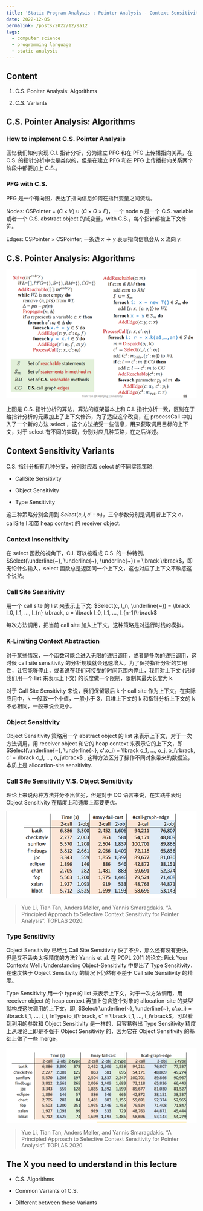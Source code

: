 ```yaml
---
title: 'Static Program Analysis : Pointer Analysis - Context Sensitivity II'
date: 2022-12-05
permalink: /posts/2022/12/sa12
tags:
  - computer science
  - programming language
  - static analysis
---
```


## Content

1. C.S. Poniter Analysis: Algorithms

2. C.S. Variants

## C.S. Pointer Analysis: Algorithms

### How to implement C.S. Pointer Analysis

回忆我们如何实现 C.I. 指针分析，分为建立 PFG 和在 PFG 上传播指向关系，在 C.S. 的指针分析中也是类似的，但是在建立 PFG 和在 PFG 上传播指向关系两个阶段中都要加上 C.S.。

### PFG with C.S.

PFG 是一个有向图，表达了指向信息如何在指针变量之间流动。

Nodes: CSPointer = $(C \times V) \cup (C \times O \times F)$，一个 node n 是一个 C.S. variable 或者一个 C.S. abstract object 的域变量，with C.S.，每个指针都被上下文修饰。

Edges: CSPointer $\times$ CSPointer, 一条边 $x\to y$ 表示指向信息会从 x 流向 y.

## C.S. Pointer Analysis: Algorithms

![](https://github.com/SUNLIFAN/images/blob/main/post/sa1201.png?raw=true)

上图是 C.S. 指针分析的算法，算法的框架基本上和 C.I. 指针分析一致，区别在于给指针分析的元素加上了上下文修饰，为了适应这个改变，在 processCall 中加入了一个新的方法 select ，这个方法接受一些信息，用来获取调用目标的上下文，对于 select 有不同的实现，分别对应几种策略，在之后详述。

## Context Sensitivity Variants

C.S. 指针分析有几种分支，分别对应着 select 的不同实现策略:

- CallSite Sensitivity

- Object Sensitivity

- Type Sensitivity

这三种策略分别会用到 $Select(c, l, c':o_i)$，三个参数分别是调用者上下文 c，callSite l 和带 heap context 的 receiver object.

### Context Insensitivity

在 select 函数的视角下，C.I. 可以被看成 C.S. 的一种特例，$Select(\underline{~}, \underline{~}, \underline{~}) = \lbrack \rbrack$，即无论什么输入，select 函数总是返回同一个上下文，这也对应了上下文不敏感这个说法。

### Call Site Sensitivity

用一个 call site 的 list 来表示上下文: $Select(c, l_n, \underline{~}) = \lbrack l_0, l_1, ..., l_{n} \rbrack, c = \lbrack l_0, l_1, ..., l_{n-1}\rbrack$

每次方法调用，把当前 call site 加入上下文，这种策略是对运行时栈的模拟。

### K-Limiting Context Abstraction

对于某些情况，一个函数可能会进入无限的递归调用，或者是多次的递归调用，这时候 call site sensitivity 的分析规模就会迅速增大。为了保持指针分析的实用性，让它能够停止，或者说在我们可接受的时间范围内停止，我们对上下文 (记得我们用一个 list 来表示上下文) 的长度做一个限制，限制其最大长度为 k.

对于 Call Site Sensitivity 来说，我们保留最后 k 个 call site 作为上下文。在实际应用中，k 一般取一个小值，一般小于 3，且堆上下文的 k 和指针分析上下文的 k 不必相同，一般来说会更小。

### Object Sensitivity

Object Sensitivity 策略用一个 abstract object 的 list 来表示上下文，对于一次方法调用，用 receiver object 和它的 heap context 来表示它的上下文，即 $Select(\underline{~}, \underline{~}, c':o_i) = \lbrack o_1, ..., o_j, o_i\rbrack, c' = \lbrack o_1, ..., o_j\rbrack$ , 这种方法区分了操作不同对象带来的数据流，本质上是 allocation-site sensitivity.

### Call Site Sensitivity V.S. Object Sensitivity

理论上来说两种方法并分不出优劣，但是对于 OO 语言来说，在实践中表明 Object Sensitivity 在精度上和速度上都要更优。

![](https://github.com/SUNLIFAN/images/blob/main/post/sa1202.png?raw=true)

> Yue Li, Tian Tan, Anders Møller, and Yannis Smaragdakis. “A Principled Approach to Selective Context Sensitivity for Pointer Analysis”. TOPLAS 2020.


### Type Sensitivity

Object Sensitivity 已经比 Call Site Sensitivity 快了不少，那么还有没有更快，但是又不丢失太多精度的方法? Yannis et al. 在 POPL 2011 的论文: Pick Your Contexts Well: Understanding Object-Sensitivity 中提出了 Type Sensitivity，在速度快于 Object Sensitivity 的情况下仍然有不差于 Call site Sensitivity 的精度。

Type Sensitivity 用一个 type 的 list 来表示上下文，对于一次方法调用，用 receiver object 的 heap context 再加上包含这个对象的 allocation-site 的类型就构成这次调用的上下文，即, $Select(\underline{~}, \underline{~}, c':o_i) = \lbrack t_1, ..., t_i, InType(o_i)\rbrack, c' = \lbrack t_1, ..., t_i\rbrack$，可以看到利用的参数和 Object Sensitivity 是一样的，且容易得出 Type Sensitivity 精度上从理论上即是不强于 Object Sensitivity 的，因为它在 Object Sensitivity 的基础上做了一些 merge。

![](https://github.com/SUNLIFAN/images/blob/main/post/sa1203.png?raw=true)

> Yue Li, Tian Tan, Anders Møller, and Yannis Smaragdakis. “A Principled Approach to Selective Context Sensitivity for Pointer Analysis”. TOPLAS 2020.


## The X you need to understand in this lecture

- C.S. Algorithms

- Common Variants of C.S.

- Different between these Variants